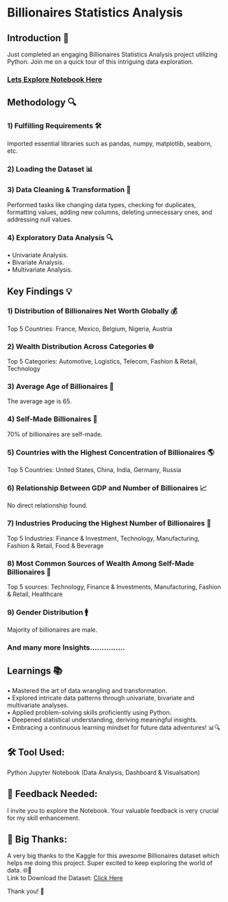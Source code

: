 # Billionaires Statistics Analysis

## Introduction 🚀
Just completed an engaging Billionaires Statistics Analysis project utilizing Python. Join me on a quick tour of this intriguing data exploration.

### [Lets Explore Notebook Here](https://github.com/Hasan013/Data-Analysis-Python/blob/main/Billionaires%20Statistics%20Analysis/Notebook/Billionaires%20Statistics.ipynb)

## Methodology 🔍
### 1) Fulfilling Requirements 🛠️
Imported essential libraries such as pandas, numpy, matplotlib, seaborn, etc.
### 2) Loading the Dataset 📊
### 3) Data Cleaning & Transformation 🧹
Performed tasks like changing data types, checking for duplicates, formatting values, adding new columns, deleting unnecessary ones, and addressing null values.
### 4) Exploratory Data Analysis 🔍
•	Univariate Analysis.<br>
•	Bivariate Analysis.<br>
•	Multivariate Analysis.

## Key Findings 💡
### 1) Distribution of Billionaires Net Worth Globally 💰
Top 5 Countries: France, Mexico, Belgium, Nigeria, Austria

### 2) Wealth Distribution Across Categories 🌐
Top 5 Categories: Automotive, Logistics, Telecom, Fashion & Retail, Technology

### 3) Average Age of Billionaires 🎂
The average age is 65.

### 4) Self-Made Billionaires 🔄
70% of billionaires are self-made.

### 5) Countries with the Highest Concentration of Billionaires 🌎
Top 5 Countries: United States, China, India, Germany, Russia

### 6) Relationship Between GDP and Number of Billionaires 📈
No direct relationship found.

### 7) Industries Producing the Highest Number of Billionaires 🏢
Top 5 Industries: Finance & Investment, Technology, Manufacturing, Fashion & Retail, Food & Beverage

### 8) Most Common Sources of Wealth Among Self-Made Billionaires 👥
Top 5 sources: Technology, Finance & Investments, Manufacturing, Fashion & Retail, Healthcare

### 9) Gender Distribution 🚹
Majority of billionaires are male.

### And many more Insights……………

## Learnings 📚
•	Mastered the art of data wrangling and transformation.<br>
•	Explored intricate data patterns through univariate, bivariate and multivariate analyses.<br>
•	Applied problem-solving skills proficiently using Python.<br>
•	Deepened statistical understanding, deriving meaningful insights.<br>
•	Embracing a continuous learning mindset for future data adventures! 📊🔍

## 🛠️ Tool Used:
Python Jupyter Notebook (Data Analysis, Dashboard & Visualsation)

## 👀 Feedback Needed:
I invite you to explore the Notebook. Your valuable feedback is very crucial for my skill enhancement.

## 🙌 Big Thanks: 
A very big thanks to the Kaggle for this awesome Billionaires dataset which helps me doing this project. Super excited to keep exploring the world of data. 🌐🍕 <br>
Link to Download the Dataset: 
[Click Here](https://www.kaggle.com/datasets/nelgiriyewithana/billionaires-statistics-dataset/download?datasetVersionNumber=1)

Thank you! 🚀 

